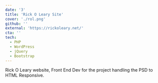 ```yaml
---
date: '3'
title: 'Rick O Leary Site'
cover: './rol.png'
github: ''
external: 'https://rickoleary.net/'
cta: ''
tech:
  - PHP
  - WordPress
  - jQuery
  - Bootstrap
---
```


Rick O Leary website, Front End Dev for the project handling the PSD to HTML Responsive.
